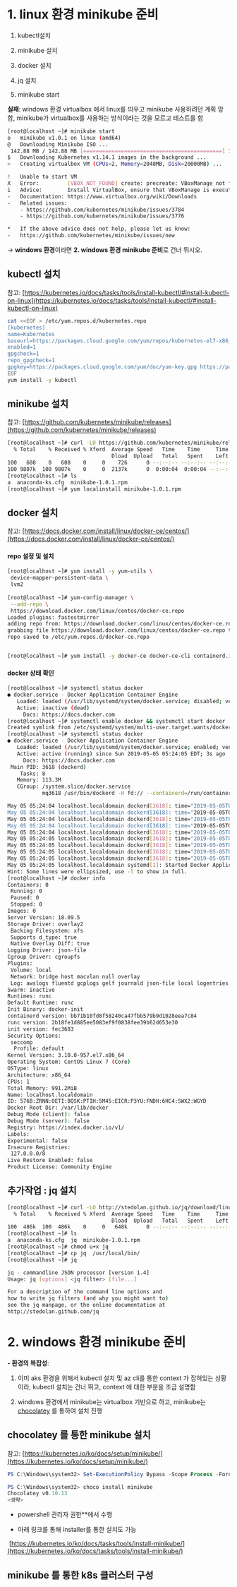 # 1. linux 환경 minikube 준비

1. kubectl설치

2. minikube 설치

3. docker 설치

4. jq 설치

5. minikube start 

   

**실패**: windows 환경 virtualbox 에서 linux를 띄우고 minikube 사용하려던 계획 망함, minikube가 virtualbox를 사용하는 방식이라는 것을 모르고 테스트를 함

```bash
[root@localhost ~]# minikube start
o   minikube v1.0.1 on linux (amd64)
@   Downloading Minikube ISO ...
 142.88 MB / 142.88 MB [============================================] 100.00% 0s
$   Downloading Kubernetes v1.14.1 images in the background ...
>   Creating virtualbox VM (CPUs=2, Memory=2048MB, Disk=20000MB) ...

!   Unable to start VM
X   Error:         [VBOX_NOT_FOUND] create: precreate: VBoxManage not found. Make sure VirtualBox is installed and VBoxManage is in the path
i   Advice:        Install VirtualBox, ensure that VBoxManage is executable and in path, or select an alternative value for --vm-driver
-   Documentation: https://www.virtualbox.org/wiki/Downloads
-   Related issues:
    - https://github.com/kubernetes/minikube/issues/3784
    - https://github.com/kubernetes/minikube/issues/3776

*   If the above advice does not help, please let us know:
-   https://github.com/kubernetes/minikube/issues/new
```



-> **windows 환경**이라면 **2. windows 환경 minikube 준비**로 건너 뛰시오.





## kubectl 설치

참고: [https://kubernetes.io/docs/tasks/tools/install-kubectl/#install-kubectl-on-linux](https://kubernetes.io/docs/tasks/tools/install-kubectl/#install-kubectl-on-linux)



```bash
cat <<EOF > /etc/yum.repos.d/kubernetes.repo
[kubernetes]
name=Kubernetes
baseurl=https://packages.cloud.google.com/yum/repos/kubernetes-el7-x86_64
enabled=1
gpgcheck=1
repo_gpgcheck=1
gpgkey=https://packages.cloud.google.com/yum/doc/yum-key.gpg https://packages.cloud.google.com/yum/doc/rpm-package-key.gpg
EOF
yum install -y kubectl
```



## minikube 설치

참고: [https://github.com/kubernetes/minikube/releases](https://github.com/kubernetes/minikube/releases)



```bash
[root@localhost ~]# curl -LO https://github.com/kubernetes/minikube/releases/download/v1.0.1/minikube-1.0.1.rpm
  % Total    % Received % Xferd  Average Speed   Time    Time     Time  Current
                                 Dload  Upload   Total   Spent    Left  Speed
100   608    0   608    0     0    726      0 --:--:-- --:--:-- --:--:--   728
100 9807k  100 9807k    0     0  2137k      0  0:00:04  0:00:04 --:--:-- 2769k
[root@localhost ~]# ls
a  anaconda-ks.cfg  minikube-1.0.1.rpm
[root@localhost ~]# yum localinstall minikube-1.0.1.rpm

```



## docker 설치

참고: [https://docs.docker.com/install/linux/docker-ce/centos/](https://docs.docker.com/install/linux/docker-ce/centos/)



#### repo 설정 및 설치

```bash
[root@localhost ~]# yum install -y yum-utils \
 device-mapper-persistent-data \
 lvm2
 
[root@localhost ~]# yum-config-manager \
 --add-repo \
 https://download.docker.com/linux/centos/docker-ce.repo
Loaded plugins: fastestmirror
adding repo from: https://download.docker.com/linux/centos/docker-ce.repo
grabbing file https://download.docker.com/linux/centos/docker-ce.repo to /etc/yum.repos.d/docker-ce.repo
repo saved to /etc/yum.repos.d/docker-ce.repo


[root@localhost ~]# yum install -y docker-ce docker-ce-cli containerd.io
```



#### docker 상태 확인

```bash
[root@localhost ~]# systemctl status docker
● docker.service - Docker Application Container Engine
   Loaded: loaded (/usr/lib/systemd/system/docker.service; disabled; vendor preset: disabled)
   Active: inactive (dead)
     Docs: https://docs.docker.com
[root@localhost ~]# systemctl enable docker && systemctl start docker
Created symlink from /etc/systemd/system/multi-user.target.wants/docker.service to /usr/lib/systemd/system/docker.service.
[root@localhost ~]# systemctl status docker
● docker.service - Docker Application Container Engine
   Loaded: loaded (/usr/lib/systemd/system/docker.service; enabled; vendor preset: disabled)
   Active: active (running) since Sun 2019-05-05 05:24:05 EDT; 3s ago
     Docs: https://docs.docker.com
 Main PID: 3618 (dockerd)
    Tasks: 8
   Memory: 113.3M
   CGroup: /system.slice/docker.service
           mq3618 /usr/bin/dockerd -H fd:// --containerd=/run/containerd/containerd.sock

May 05 05:24:04 localhost.localdomain dockerd[3618]: time="2019-05-05T05:24:04.722786388-04:00" level=info msg="ccResolverWrapper: sending new a...ule=grpc
May 05 05:24:04 localhost.localdomain dockerd[3618]: time="2019-05-05T05:24:04.722798908-04:00" level=info msg="ClientConn switching balancer to...ule=grpc
May 05 05:24:04 localhost.localdomain dockerd[3618]: time="2019-05-05T05:24:04.722825943-04:00" level=info msg="pickfirstBalancer: HandleSubConn...ule=grpc
May 05 05:24:04 localhost.localdomain dockerd[3618]: time="2019-05-05T05:24:04.722956013-04:00" level=info msg="pickfirstBalancer: HandleSubConn...ule=grpc
May 05 05:24:04 localhost.localdomain dockerd[3618]: time="2019-05-05T05:24:04.970409588-04:00" level=info msg="Default bridge (docker0) is assi...address"
May 05 05:24:05 localhost.localdomain dockerd[3618]: time="2019-05-05T05:24:05.187700298-04:00" level=info msg="Loading containers: done."
May 05 05:24:05 localhost.localdomain dockerd[3618]: time="2019-05-05T05:24:05.269764851-04:00" level=info msg="Docker daemon" commit=e8ff056 gr...=18.09.5
May 05 05:24:05 localhost.localdomain dockerd[3618]: time="2019-05-05T05:24:05.269974625-04:00" level=info msg="Daemon has completed initialization"
May 05 05:24:05 localhost.localdomain dockerd[3618]: time="2019-05-05T05:24:05.292276473-04:00" level=info msg="API listen on /var/run/docker.sock"
May 05 05:24:05 localhost.localdomain systemd[1]: Started Docker Application Container Engine.
Hint: Some lines were ellipsized, use -l to show in full.
[root@localhost ~]# docker info
Containers: 0
 Running: 0
 Paused: 0
 Stopped: 0
Images: 0
Server Version: 18.09.5
Storage Driver: overlay2
 Backing Filesystem: xfs
 Supports d_type: true
 Native Overlay Diff: true
Logging Driver: json-file
Cgroup Driver: cgroupfs
Plugins:
 Volume: local
 Network: bridge host macvlan null overlay
 Log: awslogs fluentd gcplogs gelf journald json-file local logentries splunk syslog
Swarm: inactive
Runtimes: runc
Default Runtime: runc
Init Binary: docker-init
containerd version: bb71b10fd8f58240ca47fbb579b9d1028eea7c84
runc version: 2b18fe1d885ee5083ef9f0838fee39b62d653e30
init version: fec3683
Security Options:
 seccomp
  Profile: default
Kernel Version: 3.10.0-957.el7.x86_64
Operating System: CentOS Linux 7 (Core)
OSType: linux
Architecture: x86_64
CPUs: 1
Total Memory: 991.2MiB
Name: localhost.localdomain
ID: 576B:ZRNN:OETI:BQSK:PTIH:5M45:EICR:P3YU:FNDH:6HC4:SWX2:WGYD
Docker Root Dir: /var/lib/docker
Debug Mode (client): false
Debug Mode (server): false
Registry: https://index.docker.io/v1/
Labels:
Experimental: false
Insecure Registries:
 127.0.0.0/8
Live Restore Enabled: false
Product License: Community Engine
```



## 추가작업 : jq 설치



```bash
[root@localhost ~]# curl -LO http://stedolan.github.io/jq/download/linux64/jq
  % Total    % Received % Xferd  Average Speed   Time    Time     Time  Current
                                 Dload  Upload   Total   Spent    Left  Speed
100  486k  100  486k    0     0   648k      0 --:--:-- --:--:-- --:--:--  649k
[root@localhost ~]# ls
a  anaconda-ks.cfg  jq  minikube-1.0.1.rpm
[root@localhost ~]# chmod u+x jq
[root@localhost ~]# cp jq  /usr/local/bin/
[root@localhost ~]# jq

jq - commandline JSON processor [version 1.4]
Usage: jq [options] <jq filter> [file...]

For a description of the command line options and
how to write jq filters (and why you might want to)
see the jq manpage, or the online documentation at
http://stedolan.github.com/jq
```





# 2. windows 환경 minikube 준비



**- 환경의 복잡성**: 

1) 이미 aks 환경을 위해서 kubectl 설치 및 az cli를 통한 context 가 잡혀있는 상황이라,  kubectl 설치는 건너 뛰고, context 에 대한 부분을 조금 설명함

2) windows 환경에서 minikube는 virtualbox 기반으로 하고, minikube는 [chocolatey](https://chocolatey.org/install) 를 통하여 설치 진행



## chocolatey 를 통한 minikube 설치



참고: [https://kubernetes.io/ko/docs/setup/minikube/](https://kubernetes.io/ko/docs/setup/minikube/)

```powershell
PS C:\Windows\system32> Set-ExecutionPolicy Bypass -Scope Process -Force; iex ((New-Object System.Net.WebClient).DownloadString('https://chocolatey.org/install.ps1'))

PS C:\Windows\system32> choco install minikube
Chocolatey v0.10.13
<생략>
```

- powershell 관리자 권한**에서 수행

- 아래 링크를 통해 installer를 통한 설치도 가능

​       [https://kubernetes.io/ko/docs/tasks/tools/install-minikube/](https://kubernetes.io/ko/docs/tasks/tools/install-minikube/)



## minikube 를 통한 k8s 클러스터 구성

